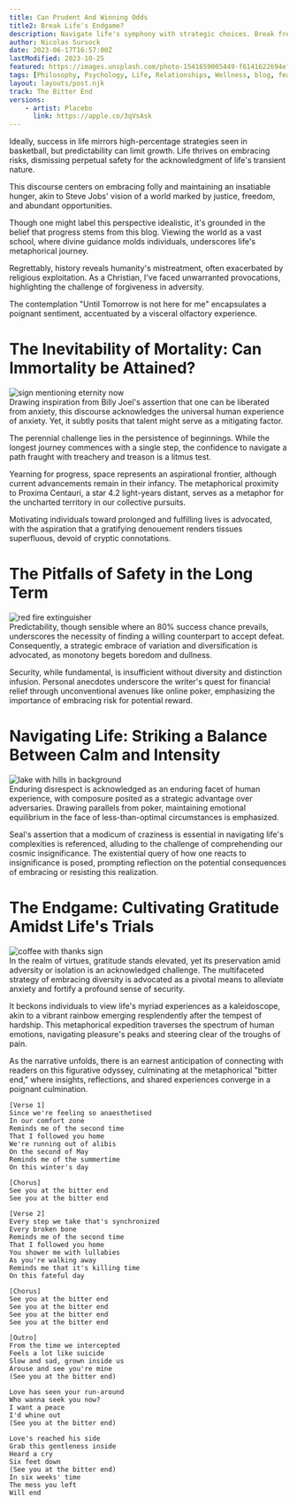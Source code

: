 ```yaml
---
title: Can Prudent And Winning Odds
title2: Break Life's Endgame?
description: Navigate life's symphony with strategic choices. Break free from predictability with winning odds, echoing the metaphorical journey of life.
author: Nicolas Sursock
date: 2023-06-17T16:57:00Z
lastModified: 2023-10-25
featured: https://images.unsplash.com/photo-1541659005449-f6141622694e?ixlib=rb-4.0.3&ixid=M3wxMjA3fDB8MHxwaG90by1wYWdlfHx8fGVufDB8fHx8fA%3D%3D&auto=format&fit=crop
tags: [Philosophy, Psychology, Life, Relationships, Wellness, blog, featured]
layout: layouts/post.njk
track: The Bitter End
versions:
    - artist: Placebo
      link: https://apple.co/3qVsAsk
---
```


Ideally, success in life mirrors high-percentage strategies seen in basketball, but predictability can limit growth. Life thrives on embracing risks, dismissing perpetual safety for the acknowledgment of life's transient nature.

This discourse centers on embracing folly and maintaining an insatiable hunger, akin to Steve Jobs' vision of a world marked by justice, freedom, and abundant opportunities.

Though one might label this perspective idealistic, it's grounded in the belief that progress stems from this blog. Viewing the world as a vast school, where divine guidance molds individuals, underscores life's metaphorical journey.

Regrettably, history reveals humanity's mistreatment, often exacerbated by religious exploitation. As a Christian, I've faced unwarranted provocations, highlighting the challenge of forgiveness in adversity.

The contemplation "Until Tomorrow is not here for me" encapsulates a poignant sentiment, accentuated by a visceral olfactory experience.

# The Inevitability of Mortality: Can Immortality be Attained?
<aside class="md:-mr-56 md:float-right w-full md:w-2/3 md:px-8">
  <img x-intersect.once.ratio-0="$el.src = $el.dataset.src" class="rounded-lg" alt="sign mentioning eternity now" data-src="https://images.unsplash.com/photo-1490854002575-dda922f1fb77?ixlib=rb-4.0.3&ixid=M3wxMjA3fDB8MHxwaG90by1wYWdlfHx8fGVufDB8fHx8fA%3D%3D&auto=format&fit=crop&q=80&w=800&h=600">
</aside>
Drawing inspiration from Billy Joel's assertion that one can be liberated from anxiety, this discourse acknowledges the universal human experience of anxiety. Yet, it subtly posits that talent might serve as a mitigating factor.

The perennial challenge lies in the persistence of beginnings. While the longest journey commences with a single step, the confidence to navigate a path fraught with treachery and treason is a litmus test.

Yearning for progress, space represents an aspirational frontier, although current advancements remain in their infancy. The metaphorical proximity to Proxima Centauri, a star 4.2 light-years distant, serves as a metaphor for the uncharted territory in our collective pursuits.

Motivating individuals toward prolonged and fulfilling lives is advocated, with the aspiration that a gratifying denouement renders tissues superfluous, devoid of cryptic connotations.

# The Pitfalls of Safety in the Long Term
<aside class="md:-ml-56 md:float-left w-full md:w-2/3 md:px-8">
  <img x-intersect.once.ratio-0="$el.src = $el.dataset.src" class="rounded-lg" alt="red fire extinguisher" data-src="https://images.unsplash.com/photo-1595306394931-b35768661692?ixlib=rb-4.0.3&ixid=M3wxMjA3fDB8MHxwaG90by1wYWdlfHx8fGVufDB8fHx8fA%3D%3D&auto=format&fit=crop&q=80&w=800&h=600">
</aside>
Predictability, though sensible where an 80% success chance prevails, underscores the necessity of finding a willing counterpart to accept defeat. Consequently, a strategic embrace of variation and diversification is advocated, as monotony begets boredom and dullness.

Security, while fundamental, is insufficient without diversity and distinction infusion. Personal anecdotes underscore the writer's quest for financial relief through unconventional avenues like online poker, emphasizing the importance of embracing risk for potential reward.

# Navigating Life: Striking a Balance Between Calm and Intensity
<aside class="md:-mr-56 md:float-right w-full md:w-2/3 md:px-8">
  <img x-intersect.once.ratio-0="$el.src = $el.dataset.src" class="rounded-lg" alt="lake with hills in background" data-src="https://images.unsplash.com/photo-1464278533981-50106e6176b1?ixlib=rb-4.0.3&ixid=M3wxMjA3fDB8MHxwaG90by1wYWdlfHx8fGVufDB8fHx8fA%3D%3D&auto=format&fit=crop&q=80&w=800&h=600">
</aside>
Enduring disrespect is acknowledged as an enduring facet of human experience, with composure posited as a strategic advantage over adversaries. Drawing parallels from poker, maintaining emotional equilibrium in the face of less-than-optimal circumstances is emphasized.

Seal's assertion that a modicum of craziness is essential in navigating life's complexities is referenced, alluding to the challenge of comprehending our cosmic insignificance. The existential query of how one reacts to insignificance is posed, prompting reflection on the potential consequences of embracing or resisting this realization.

# The Endgame: Cultivating Gratitude Amidst Life's Trials
<aside class="md:-ml-56 md:float-left w-full md:w-2/3 md:px-8">
  <img x-intersect.once.ratio-0="$el.src = $el.dataset.src" class="rounded-lg" alt="coffee with thanks sign" data-src="https://images.unsplash.com/photo-1499744937866-d7e566a20a61?ixlib=rb-4.0.3&ixid=M3wxMjA3fDB8MHxwaG90by1wYWdlfHx8fGVufDB8fHx8fA%3D%3D&auto=format&fit=crop&q=80&w=800&h=600">
</aside>
In the realm of virtues, gratitude stands elevated, yet its preservation amid adversity or isolation is an acknowledged challenge. The multifaceted strategy of embracing diversity is advocated as a pivotal means to alleviate anxiety and fortify a profound sense of security.

It beckons individuals to view life's myriad experiences as a kaleidoscope, akin to a vibrant rainbow emerging resplendently after the tempest of hardship. This metaphorical expedition traverses the spectrum of human emotions, navigating pleasure's peaks and steering clear of the troughs of pain.

As the narrative unfolds, there is an earnest anticipation of connecting with readers on this figurative odyssey, culminating at the metaphorical "bitter end," where insights, reflections, and shared experiences converge in a poignant culmination.

```
[Verse 1]
Since we're feeling so anaesthetised
In our comfort zone
Reminds me of the second time
That I followed you home
We're running out of alibis
On the second of May
Reminds me of the summertime
On this winter's day

[Chorus]
See you at the bitter end
See you at the bitter end

[Verse 2]
Every step we take that's synchronized
Every broken bone
Reminds me of the second time
That I followed you home
You shower me with lullabies
As you're walking away
Reminds me that it's killing time
On this fateful day

[Chorus]
See you at the bitter end
See you at the bitter end
See you at the bitter end
See you at the bitter end

[Outro]
From the time we intercepted
Feels a lot like suicide
Slow and sad, grown inside us
Arouse and see you're mine
(See you at the bitter end)

Love has seen your run-around
Who wanna seek you now?
I want a peace
I'd whine out
(See you at the bitter end)

Love's reached his side
Grab this gentleness inside
Heard a cry
Six feet down
(See you at the bitter end)
In six weeks' time
The mess you left
Will end
```
